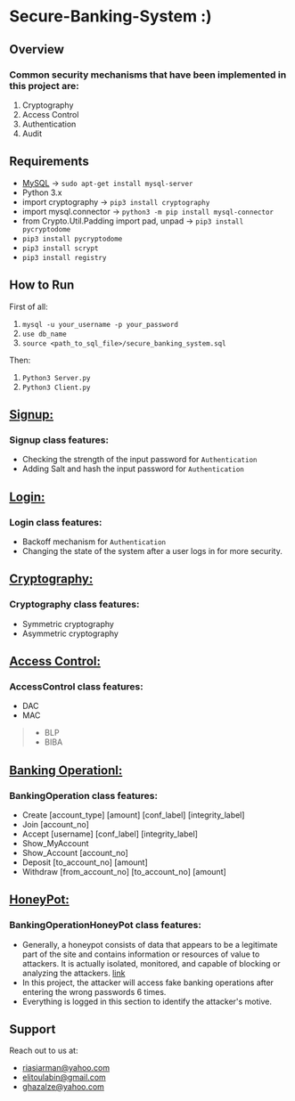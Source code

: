 # Secure-Banking-System :)
## Overview
### Common security mechanisms that have been implemented in this project are:
1. Cryptography 
2. Access Control
3. Authentication
4. Audit

## Requirements
* [MySQL](https://www.mysql.com) -> ``sudo apt-get install mysql-server``
* Python 3.x
* import cryptography  -> ``pip3 install cryptography``
* import mysql.connector -> ``python3 -m pip install mysql-connector``
* from Crypto.Util.Padding import pad, unpad -> ``pip3 install pycryptodome``
* ``pip3 install pycryptodome``
* ``pip3 install scrypt``
* ``pip3 install registry``

## How to Run
First of all:
1. ``mysql -u your_username -p your_password``
2. ``use db_name``
3. ``source <path_to_sql_file>/secure_banking_system.sql``

Then:
1. ``Python3 Server.py``
2. ``Python3 Client.py``

## [Signup:](https://github.com/arman324/Secure-Banking-System/blob/main/Signup.py)
### Signup class features:
* Checking the strength of the input password for ```Authentication```
* Adding Salt and hash the input password for ```Authentication```

## [Login:](https://github.com/arman324/Secure-Banking-System/blob/main/Login.py)
### Login class features:
* Backoff mechanism for ```Authentication```
* Changing the state of the system after a user logs in for more security.

## [Cryptography:](https://github.com/arman324/Secure-Banking-System/blob/main/Cryptography.py)
### Cryptography class features:
* Symmetric cryptography
* Asymmetric cryptography

## [Access Control:](https://github.com/arman324/Secure-Banking-System/blob/main/AccessControl.py)
### AccessControl class features:
* DAC
* MAC
>* BLP
>* BIBA

## [Banking Operationl:](https://github.com/arman324/Secure-Banking-System/blob/main/BankingOperation.py)
### BankingOperation class features:
* Create [account_type] [amount] [conf_label] [integrity_label]
* Join [account_no]
* Accept [username] [conf_label] [integrity_label]
* Show_MyAccount
* Show_Account [account_no]
* Deposit  [to_account_no] [amount]
* Withdraw [from_account_no] [to_account_no] [amount]

## [HoneyPot:](https://github.com/arman324/Secure-Banking-System/blob/main/BankingOperationHoneyPot.py)
### BankingOperationHoneyPot class features:
* Generally, a honeypot consists of data that appears to be a legitimate part of the site and contains information or resources of value to attackers. It is actually isolated, monitored, and capable of blocking or analyzing the attackers. [link](https://en.wikipedia.org/wiki/Honeypot_(computing)) 
* In this project, the attacker will access fake banking operations after entering the wrong passwords 6 times.
* Everything is logged in this section to identify the attacker's motive.

## Support
Reach out to us at:
* riasiarman@yahoo.com
* elitoulabin@gmail.com
* ghazalze@yahoo.com
